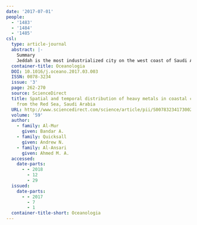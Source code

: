 ```yaml
---
date: '2017-07-01'
people:
  - '1483'
  - '1484'
  - '1485'
csl:
  type: article-journal
  abstract: |-
    Summary
    Jeddah is the most industrialized city on the west coast of Saudi Arabia and is under increasing influence of human activities. Heavy metals data were obtained from four near-coast Red Sea sediment cores in close proximity to Jeddah. Chromium, manganese, iron, copper, zinc, and lead were analyzed from depth-resolved sections of each core via heavy acid digestion and inductively coupled plasma-mass spectrometry (ICP-MS). The average concentrations of all four sites were 245.96mgkg−1, 478.45mgkg−1, 8506.13mgkg−1, 251.82mgkg−1, 623.09mgkg−1, and 362.75mgkg−1, respectively. The depth-resolved results showed that highest concentrations of Mn, Cu, and Pb were found in the top 15cm of the core profile distributions compared to other depth sub-samples. Heavy metal concentrations in core sediments are increased near central Jeddah and have become higher in recent years. The results of enrichment factor calculations indicate little anthropogenic supply of Mn and Cr while Pb, Zn, and Cu show strong anthropogenic input. The Pollution Load Index was higher in the two sites closer to central Jeddah where power and desalination plants and wastewater release are known. This indicates that the area has suffered from heavy metal pollution compared to other non-industrialized sites in the Red Sea. Heavy metal contaminations due to anthropogenic activity should be taken into account to protect the Red Sea during future growth. The results of this work should be considered as a baseline for heavy metals monitoring in the sediments of the Red Sea coast near Jeddah, Saudi Arabia.
  container-title: Oceanologia
  DOI: 10.1016/j.oceano.2017.03.003
  ISSN: 0078-3234
  issue: '3'
  page: 262-270
  source: ScienceDirect
  title: Spatial and temporal distribution of heavy metals in coastal core sediments
    from the Red Sea, Saudi Arabia
  URL: http://www.sciencedirect.com/science/article/pii/S0078323417300222
  volume: '59'
  author:
    - family: Al-Mur
      given: Bandar A.
    - family: Quicksall
      given: Andrew N.
    - family: Al-Ansari
      given: Ahmed M. A.
  accessed:
    date-parts:
      - - 2018
        - 12
        - 29
  issued:
    date-parts:
      - - 2017
        - 7
        - 1
  container-title-short: Oceanologia
---
```

